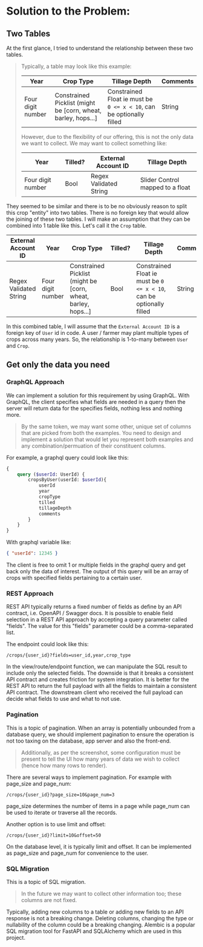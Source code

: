 # Solution to the Problem:

## Two Tables

At the first glance, I tried to understand the relationship between these two tables.

> Typically, a table may look like this example:
>
> | Year              | Crop Type                                                     | Tillage Depth                                                        | Comments |
> | ----------------- | ------------------------------------------------------------- | -------------------------------------------------------------------- | -------- |
> | Four digit number | Constrained Picklist (might be [corn, wheat, barley, hops...] | Constrained Float ie must be `0 <= x < 10`, can be optionally filled | String   |
>
> However, due to the flexibility of our offering, this is not the only data we want to collect. We may want to collect something like:
>
> | Year              | Tilled? | External Account ID    | Tillage Depth                    |
> | ----------------- | ------- | ---------------------- | -------------------------------- |
> | Four digit number | Bool    | Regex Validated String | Slider Control mapped to a float |

They seemed to be similar and there is to be no obviously reason to split this crop "entity" into two tables.
There is no foreign key that would allow the joining of these two tables.
I will make an assumption that they can be combined into 1 table like this. Let's call it the `Crop` table.

| External Account ID    | Year              | Crop Type                                                     | Tilled? | Tillage Depth                                                        | Comments |
| ---------------------- | ----------------- | ------------------------------------------------------------- | ------- | -------------------------------------------------------------------- | -------- |
| Regex Validated String | Four digit number | Constrained Picklist (might be [corn, wheat, barley, hops...] | Bool    | Constrained Float ie must be `0 <= x < 10`, can be optionally filled | String   |

In this combined table, I will assume that the `External Account ID` is a foreign key of `User` id in code.
A user / farmer may plant multiple types of crops across many years. So, the relationship is 1-to-many between `User` and `Crop`.

## Get only the data you need

### GraphQL Approach

We can implement a solution for this requirement by using GraphQL. With GraphQL, the client specifies what fields are needed in a query then the server will return data for the specifies fields, nothing less and nothing more.

> By the same token, we may want some other, unique set of columns that are picked from both the examples. You need to design and implement a solution that would let you represent both examples and any combination/permuation of their constituent columns.

For example, a graphql query could look like this:

```graphql
{
    query ($userId: UserId) {
        cropsByUser(userId: $userId){
            userId
            year
            cropType
            tilled
            tillageDepth
            comments
        }
    }
}
```

With graphql variable like:

```json
{ "userId": 12345 }
```

The client is free to omit 1 or multiple fields in the graphql query and get back only the data of interest.
The output of this query will be an array of crops with specified fields pertaining to a certain user.

### REST Approach

REST API typically returns a fixed number of fields as define by an API contract, i.e. OpenAPI / Swagger docs.
It is possible to enable field selection in a REST API approach by accepting a query parameter called "fields".
The value for this "fields" parameter could be a comma-separated list.

The endpoint could look like this:

```
/crops/{user_id}?fields=user_id,year,crop_type
```

In the view/route/endpoint function, we can manipulate the SQL result to include only the selected fields.
The downside is that it breaks a consistent API contract and creates friction for system integration.
It is better for the REST API to return the full payload with all the fields to maintain a consistent API contract.
The downstream client who received the full payload can decide what fields to use and what to not use.

### Pagination

This is a topic of pagination. When an array is potentially unbounded from a database query, we should implement pagination to ensure the operation is not too taxing on the database, app server and also the front-end.

> Additionally, as per the screenshot, some configuration must be present to tell the UI how many years of data we wish to collect (hence how many rows to render).

There are several ways to implement pagination. For example with page_size and page_num:

```
/crops/{user_id}?page_size=10&page_num=3
```

page_size determines the number of items in a page while page_num can be used to iterate or traverse all the records.

Another option is to use limit and offset:

```
/crops/{user_id}?limit=10&offset=50
```

On the database level, it is typically limit and offset. It can be implemented as page_size and page_num for convenience to the user.

### SQL Migration

This is a topic of SQL migration.

> In the future we may want to collect other information too; these columns are not fixed.

Typically, adding new columns to a table or adding new fields to an API response is not a breaking change. Deleting columns, changing the type or nullability of the column could be a breaking changing.
Alembic is a popular SQL migration tool for FastAPI and SQLAlchemy which are used in this project.
